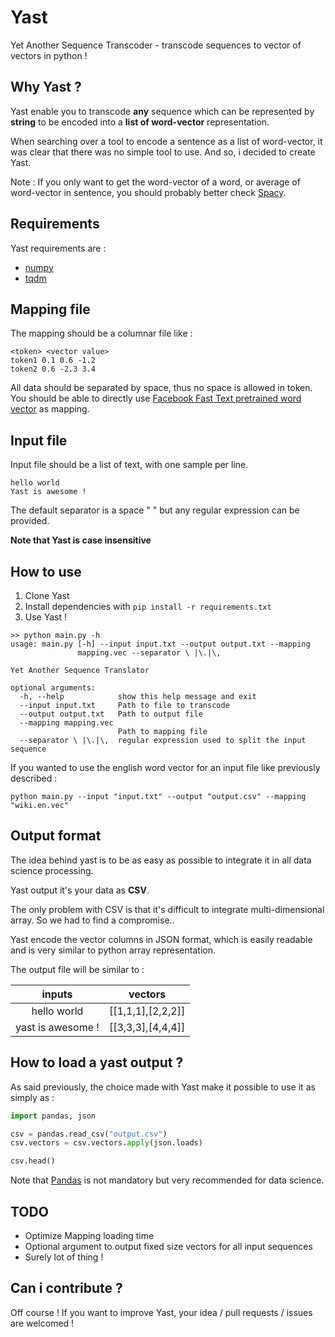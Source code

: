 # Yast
Yet Another Sequence Transcoder - transcode sequences to vector of vectors in python !

## Why Yast ?
Yast enable you to transcode **any** sequence which can be represented by **string**
to be encoded into a **list of word-vector** representation.

When searching over a tool to encode a sentence as a list of word-vector, it was clear that there was no
simple tool to use. And so, i decided to create Yast.

Note : If you only want to get the word-vector of a word, or average of word-vector in sentence,
you should probably better check [Spacy](https://github.com/explosion/spaCy).

## Requirements
Yast requirements are :
* [numpy](https://github.com/numpy/numpy)
* [tqdm](https://github.com/tqdm/tqdm)

## Mapping file
The mapping should be a columnar file like :
```
<token> <vector value>
token1 0.1 0.6 -1.2
token2 0.6 -2.3 3.4
```

All data should be separated by space, thus no space is allowed in token.
You should be able to directly use [Facebook Fast Text pretrained word vector](https://github.com/facebookresearch/fastText/blob/master/pretrained-vectors.md) as mapping.

## Input file
Input file should be a list of text, with one sample per line.
```
hello world
Yast is awesome !
```
The default separator is a space " " but any regular expression can be provided.

**Note that Yast is case insensitive**

## How to use
1) Clone Yast
2) Install dependencies with `pip install -r requirements.txt`
3) Use Yast !

```
>> python main.py -h
usage: main.py [-h] --input input.txt --output output.txt --mapping
               mapping.vec --separator \ |\.|\,

Yet Another Sequence Translator

optional arguments:
  -h, --help            show this help message and exit
  --input input.txt     Path to file to transcode
  --output output.txt   Path to output file
  --mapping mapping.vec
                        Path to mapping file
  --separator \ |\.|\,  regular expression used to split the input sequence

```

If you wanted to use the english word vector for an input file like previously described :
```
python main.py --input "input.txt" --output "output.csv" --mapping "wiki.en.vec" 
```

## Output format
The idea behind yast is to be as easy as possible to integrate it in all data science processing.

Yast output it's your data as **CSV**.

The only problem with CSV is that it's difficult to integrate multi-dimensional array. So we had to find a compromise..

Yast encode the vector columns in JSON format, which is easily readable and is very similar to python array representation.

The output file will be similar to :

|inputs|vectors|
|:----:|:-----:|
|hello world|[[1,1,1],[2,2,2]]
|yast is awesome !|[[3,3,3],[4,4,4]]|

## How to load a yast output ?

As said previously, the choice made with Yast make it possible to use it as simply as :

```python
import pandas, json

csv = pandas.read_csv("output.csv")
csv.vectors = csv.vectors.apply(json.loads)

csv.head()
```

Note that [Pandas](https://github.com/pandas-dev/pandas) is not mandatory but very recommended for data science.

## TODO

* Optimize Mapping loading time
* Optional argument to output fixed size vectors for all input sequences
* Surely lot of thing !

## Can i contribute ?

Off course ! If you want to improve Yast, your idea / pull requests / issues are welcomed !